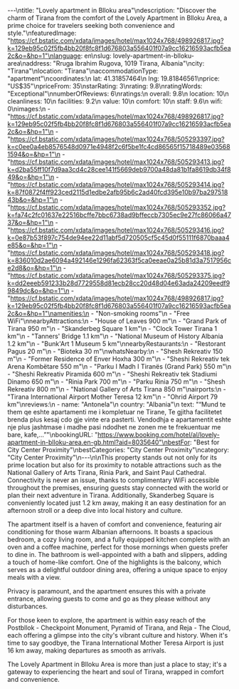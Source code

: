 ---\ntitle: "Lovely apartment in Blloku area"\ndescription: "Discover the charm of Tirana from the comfort of the Lovely Apartment in Blloku Area, a prime choice for travelers seeking both convenience and style."\nfeaturedImage: "https://cf.bstatic.com/xdata/images/hotel/max1024x768/498926817.jpg?k=129eb95c02f5fb4bb20f8fc8f1d676803a556401f07a9cc16216593acfb5ea2c&o=&hp=1"\nlanguage: en\nslug: lovely-apartment-in-blloku-area\naddress: "Rruga Ibrahim Rugova, 1019 Tirana, Albania"\ncity: "Tirana"\nlocation: "Tirana"\naccommodationType: "apartment"\ncoordinates:\n  lat: 41.31857464\n  lng: 19.81846561\nprice: "US$35"\npriceFrom: 35\nstarRating: 3\nrating: 9.8\nratingWords: "Exceptional"\nnumberOfReviews: 6\nratings:\n  overall: 9.8\n  location: 10\n  cleanliness: 10\n  facilities: 9.2\n  value: 10\n  comfort: 10\n  staff: 9.6\n  wifi: 0\nimages:\n  - "https://cf.bstatic.com/xdata/images/hotel/max1024x768/498926817.jpg?k=129eb95c02f5fb4bb20f8fc8f1d676803a556401f07a9cc16216593acfb5ea2c&o=&hp=1"\n  - "https://cf.bstatic.com/xdata/images/hotel/max1024x768/505293397.jpg?k=c0ee0a4eb8576548d0971e4948f2c6f5be1fc4cd86565f15718489e035681594&o=&hp=1"\n  - "https://cf.bstatic.com/xdata/images/hotel/max1024x768/505293413.jpg?k=d2ba55ff10f7d9aa3cd4c28cee141f5669deb9700a48da81b1fa8619db34f849&o=&hp=1"\n  - "https://cf.bstatic.com/xdata/images/hotel/max1024x768/505293414.jpg?k=87f0872f4ff923ced2115d1edbe2afb95b6c2ad40fcd395e10b97ba29751843b&o=&hp=1"\n  - "https://cf.bstatic.com/xdata/images/hotel/max1024x768/505293352.jpg?k=fa74c2fc01637e22516bcffe7bbc6738ad9bffeccb7305ec9e27fc86066a4737&o=&hp=1"\n  - "https://cf.bstatic.com/xdata/images/hotel/max1024x768/505293416.jpg?k=0e87b53f897c754de94ee22d11abf5d720505cf5c45d0f55111f6870baaa4e85&o=&hp=1"\n  - "https://cf.bstatic.com/xdata/images/hotel/max1024x768/505293418.jpg?k=836010d2ae6094a492146e1296fa62363f5ca0eeae0a25b81d3a7517956ce2d8&o=&hp=1"\n  - "https://cf.bstatic.com/xdata/images/hotel/max1024x768/505293375.jpg?k=dd2eeeb591233b28d7729558d81ecb28cc20d48d04e63ada24209eedf99849dc&o=&hp=1"\n  - "https://cf.bstatic.com/xdata/images/hotel/max1024x768/498926817.jpg?k=129eb95c02f5fb4bb20f8fc8f1d676803a556401f07a9cc16216593acfb5ea2c&o=&hp=1"\namenities:\n  - "Non-smoking rooms"\n  - "Free WiFi"\nnearbyAttractions:\n  - "House of Leaves 900 m"\n  - "Grand Park of Tirana 950 m"\n  - "Skanderbeg Square 1 km"\n  - "Clock Tower Tirana 1 km"\n  - "Tanners' Bridge 1.1 km"\n  - "National Museum of History Albania 1.2 km"\n  - "Bunk'Art 1 Museum 5 km"\nnearbyRestaurants:\n  - "Restorant Pagus 20 m"\n  - "Bioteka 30 m"\nwhatsNearby:\n  - "Shesh Rekreativ 150 m"\n  - "Former Residence of Enver Hoxha 300 m"\n  - "Sheshi Rekreativ tek Arena Kombëtare 550 m"\n  - "Parku I Madh I Tiranës (Grand Park) 550 m"\n  - "Sheshi Rekreativ Piramida 600 m"\n  - "Sheshi Rekreativ tek Stadiumi Dinamo 650 m"\n  - "Rinia Park 700 m"\n  - "Parku Rinia 750 m"\n  - "Shesh Rekreativ 800 m"\n  - "National Gallery of Arts Tirana 850 m"\nairports:\n  - "Tirana International Airport Mother Teresa 12 km"\n  - "Ohrid Airport 79 km"\nreviews:\n  - name: "Antonela"\n    country: "Albania"\n    text: "“Mund te them qe eshte apartamenti me i kompletuar ne Tirane, Te gjitha facilitetet brenda plus kesaj cdo gje vinte era pasterti. Vendodhja e apartamentit eshte nje plus jashtmase i madhe pasi ndodhet ne zonen me te frekuentuar me bare, kafe,...”"\nbookingURL: "https://www.booking.com/hotel/al/lovely-apartment-in-blloku-area.en-gb.html?aid=8035640"\nbestFor: "Best for City Center Proximity"\nbestCategories: "City Center Proximity"\ncategory: "City Center Proximity"\n---\n\nThis property stands out not only for its prime location but also for its proximity to notable attractions such as the National Gallery of Arts Tirana, Rinia Park, and Saint Paul Cathedral. Connectivity is never an issue, thanks to complimentary WiFi accessible throughout the premises, ensuring guests stay connected with the world or plan their next adventure in Tirana. Additionally, Skanderbeg Square is conveniently located just 1.2 km away, making it an easy destination for an afternoon stroll or a deep dive into local history and culture.

The apartment itself is a haven of comfort and convenience, featuring air conditioning for those warm Albanian afternoons. It boasts a spacious bedroom, a cozy living room, and a fully equipped kitchen complete with an oven and a coffee machine, perfect for those mornings when guests prefer to dine in. The bathroom is well-appointed with a bath and slippers, adding a touch of home-like comfort. One of the highlights is the balcony, which serves as a delightful outdoor dining area, offering a unique space to enjoy meals with a view.

Privacy is paramount, and the apartment ensures this with a private entrance, allowing guests to come and go as they please without any disturbances. 

For those keen to explore, the apartment is within easy reach of the Postbllok - Checkpoint Monument, Pyramid of Tirana, and Reja - The Cloud, each offering a glimpse into the city's vibrant culture and history. When it's time to say goodbye, the Tirana International Mother Teresa Airport is just 16 km away, making departures as smooth as arrivals.

The Lovely Apartment in Blloku Area is more than just a place to stay; it's a gateway to experiencing the heart and soul of Tirana, wrapped in comfort and convenience.
